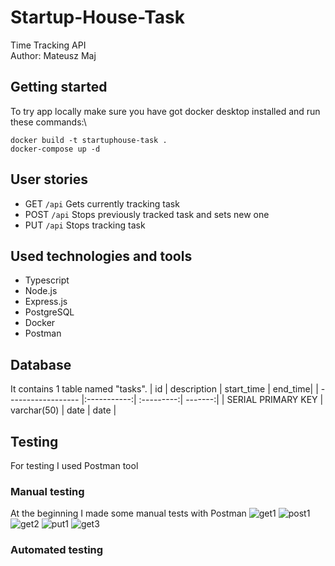 # Startup-House-Task
Time Tracking API\
Author: Mateusz Maj
## Getting started
To try app locally make sure you have got docker desktop installed and run these commands:\
```
docker build -t startuphouse-task .
docker-compose up -d
```
## User stories
* GET ```/api```
Gets currently tracking task
* POST ```/api```
Stops previously tracked task and sets new one
* PUT ```/api```
Stops tracking task
## Used technologies and tools
* Typescript
* Node.js
* Express.js
* PostgreSQL
* Docker
* Postman
## Database
It contains 1 table named "tasks".
| id                 | description | start_time | end_time|
| ------------------ |:-----------:| :---------:| -------:|
| SERIAL PRIMARY KEY | varchar(50) | date       | date    |

## Testing
For testing I used Postman tool
### Manual testing
At the beginning I made some manual tests with Postman
![get1](https://user-images.githubusercontent.com/52738844/120079105-c5318280-c0b2-11eb-958d-0040379deb26.PNG)
![post1](https://user-images.githubusercontent.com/52738844/120079112-c82c7300-c0b2-11eb-8854-e9d9efe2cf36.PNG)
![get2](https://user-images.githubusercontent.com/52738844/120079115-c9f63680-c0b2-11eb-86c5-804e577b5166.PNG)
![put1](https://user-images.githubusercontent.com/52738844/120079122-cd89bd80-c0b2-11eb-8ef8-c3f6f83a00ae.PNG)
![get3](https://user-images.githubusercontent.com/52738844/120079124-cf538100-c0b2-11eb-8273-5665e4cb499e.PNG)

### Automated testing
